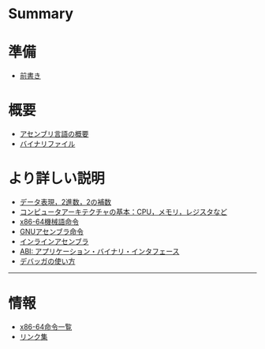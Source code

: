 # Summary

# 準備

- [前書き](1-pre.md)

# 概要

- [アセンブリ言語の概要](2-asm-intro.md)
- [バイナリファイル](3-binary.md)

# より詳しい説明

- [データ表現，2進数，2の補数]()
- [コンピュータアーキテクチャの基本：CPU，メモリ，レジスタなど]()
- [x86-64機械語命令](6-inst.md)
- [GNUアセンブラ命令]()
- [インラインアセンブラ](8-inline.md)
- [ABI: アプリケーション・バイナリ・インタフェース]()
- [デバッガの使い方]()
------
# 情報

- [x86-64命令一覧](./x86-list.md)
- [リンク集](./links.md)
